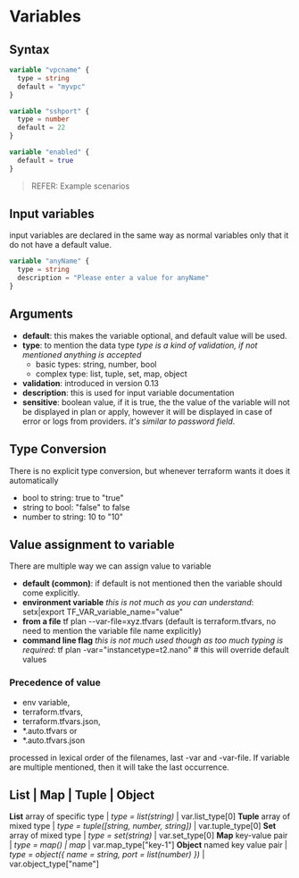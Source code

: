 # Variables

## Syntax

```tf
variable "vpcname" {
  type = string
  default = "myvpc"
}

variable "sshport" {
  type = number
  default = 22
}

variable "enabled" {
  default = true
}
```

> REFER: Example scenarios

## Input variables

input variables are declared in the same way as normal variables only that it do not have a default value.

```tf
variable "anyName" {
  type = string
  description = "Please enter a value for anyName"
}
```

## Arguments

- **default**: this makes the variable optional, and default value will be used.
- **type**: to mention the data type *type is a kind of validation, if not mentioned anything is accepted*
  - basic types: string, number, bool
  - complex type: list, tuple, set, map, object
- **validation**: introduced in version 0.13
- **description**: this is used for input variable documentation
- **sensitive**: boolean value, if it is true, the the value of the variable will not be displayed in plan or apply, however it will be displayed in case of error or logs from providers. *it's similar to password field*.

## Type Conversion

There is no explicit type conversion, but whenever terraform wants it does it automatically

- bool to string: true to "true"
- string to bool: "false" to false
- number to string: 10 to "10"

## Value assignment to variable

There are multiple way we can assign value to variable

- **default (common)**: if default is not mentioned then the variable should come explicitly.
- **environment variable** *this is not much as you can understand*: setx|export TF_VAR_variable_name="value"
- **from a file** tf plan --var-file=xyz.tfvars (default is terraform.tfvars, no need to mention the variable file name explicitly)
- **command line flag** *this is not much used though as too much typing is required*: tf plan -var="instancetype=t2.nano" # this will override default values

### Precedence of value

- env variable,
- terraform.tfvars,
- terraform.tfvars.json,
- *.auto.tfvars or
- *.auto.tfvars.json

processed in lexical order of the filenames, last -var and -var-file. If variable are multiple mentioned, then it will take the last occurrence.

## List | Map | Tuple | Object

**List** array of specific type | *type = list(string)*                                   | var.list_type[0]
**Tuple** array of mixed type   | *type = tuple([string, number, string])*                | var.tuple_type[0]
**Set** array of mixed type     | *type = set(string)*                                    | var.set_type[0]
**Map** key-value pair          | *type = map() | map*                                    | var.map_type["key-1"]
**Object** named key value pair | *type = object({ name = string, port = list(number) })* | var.object_type["name"]
